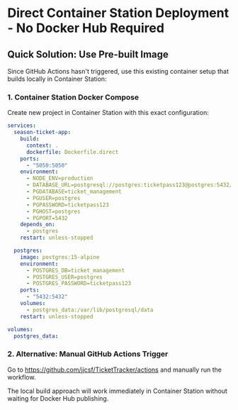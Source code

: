 # Direct Container Station Deployment - No Docker Hub Required

## Quick Solution: Use Pre-built Image

Since GitHub Actions hasn't triggered, use this existing container setup that builds locally in Container Station:

### 1. Container Station Docker Compose
Create new project in Container Station with this exact configuration:

```yaml
services:
  season-ticket-app:
    build:
      context: .
      dockerfile: Dockerfile.direct
    ports:
      - "5050:5050"  
    environment:
      - NODE_ENV=production
      - DATABASE_URL=postgresql://postgres:ticketpass123@postgres:5432/ticket_management
      - PGDATABASE=ticket_management
      - PGUSER=postgres
      - PGPASSWORD=ticketpass123
      - PGHOST=postgres
      - PGPORT=5432
    depends_on:
      - postgres
    restart: unless-stopped

  postgres:
    image: postgres:15-alpine
    environment:
      - POSTGRES_DB=ticket_management
      - POSTGRES_USER=postgres  
      - POSTGRES_PASSWORD=ticketpass123
    ports:
      - "5432:5432"
    volumes:
      - postgres_data:/var/lib/postgresql/data
    restart: unless-stopped

volumes:
  postgres_data:
```

### 2. Alternative: Manual GitHub Actions Trigger
Go to https://github.com/jjcsf/TicketTracker/actions and manually run the workflow.

The local build approach will work immediately in Container Station without waiting for Docker Hub publishing.